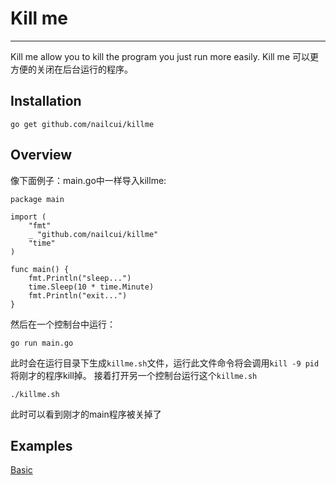 # Kill me
---
Kill me allow you to kill the program you just run more easily. 
Kill me 可以更方便的关闭在后台运行的程序。

Installation
---
```
go get github.com/nailcui/killme
```

Overview
---
像下面例子：main.go中一样导入killme:
```
package main

import (
	"fmt"
	_ "github.com/nailcui/killme"
	"time"
)

func main() {
	fmt.Println("sleep...")
	time.Sleep(10 * time.Minute)
	fmt.Println("exit...")
}
```
然后在一个控制台中运行：
```
go run main.go
```
此时会在运行目录下生成`killme.sh`文件，运行此文件命令将会调用`kill -9 pid`将刚才的程序kill掉。
接着打开另一个控制台运行这个`killme.sh`
```
./killme.sh
```
此时可以看到刚才的main程序被关掉了

Examples
---
[Basic](https://github.com/Nailcui/killme/blob/master/examples/main.go)

